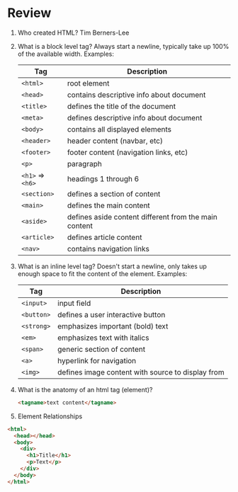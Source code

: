 # Review

1. Who created HTML?
   Tim Berners-Lee

2. What is a block level tag?
   Always start a newline, typically take up 100% of the available width.
   Examples:

   | Tag              | Description                                           |
   | ---------------- | ----------------------------------------------------- |
   | `<html>`         | root element                                          |
   | `<head>`         | contains descriptive info about document              |
   | `<title>`        | defines the title of the document                     |
   | `<meta>`         | defines descriptive info about document               |
   | `<body>`         | contains all displayed elements                       |
   | `<header>`       | header content (navbar, etc)                          |
   | `<footer>`       | footer content (navigation links, etc)                |
   | `<p>`            | paragraph                                             |
   | `<h1>` => `<h6>` | headings 1 through 6                                  |
   | `<section>`      | defines a section of content                          |
   | `<main>`         | defines the main content                              |
   | `<aside>`        | defines aside content different from the main content |
   | `<article>`      | defines article content                               |
   | `<nav>`          | contains navigation links                             |

3. What is an inline level tag?
   Doesn't start a newline, only takes up enough space to fit the content of the element.
   Examples:

   | Tag        | Description                                       |
   | ---------- | ------------------------------------------------- |
   | `<input>`  | input field                                       |
   | `<button>` | defines a user interactive button                 |
   | `<strong>` | emphasizes important (bold) text                  |
   | `<em>`     | emphasizes text with italics                      |
   | `<span>`   | generic section of content                        |
   | `<a>`      | hyperlink for navigation                          |
   | `<img>`    | defines image content with source to display from |

4. What is the anatomy of an html tag (element)?

   ```html
   <tagname>text content</tagname>
   ```

5. Element Relationships

```html
<html>
  <head></head>
  <body>
    <div>
      <h1>Title</h1>
      <p>Text</p>
    </div>
  </body>
</html>
```
